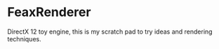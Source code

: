 # FeaxRenderer
DirectX 12 toy engine, this is my scratch pad to try ideas and rendering techniques.
